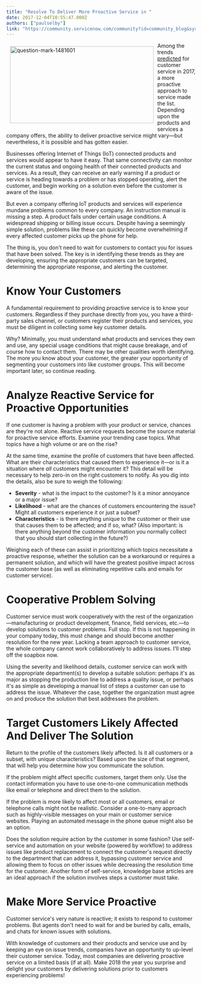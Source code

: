 ```yaml
---
title: "Resolve To Deliver More Proactive Service in "
date: 2017-12-04T10:55:47.000Z
authors: ["paulselby"]
link: "https://community.servicenow.com/community?id=community_blog&sys_id=dfaca625dbd0dbc01dcaf3231f9619e7"
---
```

<p><img alt="question-mark-1481601" class="alignnone wp-image-3021" height="204" src="https://insightsincustomerservice.files.wordpress.com/2017/12/question-mark-1481601.jpg" style="padding: 10px; float: left;" width="382"/>Among the trends <a title="ww.forbes.com/sites/forrester/2017/02/07/top-trends-for-customer-service-in-2017-operations-become-smarter-and-more-strategic/#c122c6e1b951" href="https://www.forbes.com/sites/forrester/2017/02/07/top-trends-for-customer-service-in-2017-operations-become-smarter-and-more-strategic/#c122c6e1b951" rel="noopener" target="_blank">predicted</a> for customer service in 2017, a more proactive approach to service made the list. Depending upon the products and services a company offers, the ability to deliver proactive service might vary—but nevertheless, it is possible and has gotten easier.</p><p></p><p>Businesses offering Internet of Things (IoT) connected products and services would appear to have it easy. That same connectivity can monitor the current status and ongoing health of their connected products and services. As a result, they can receive an early warning if a product or service is heading towards a problem or has stopped operating, alert the customer, and begin working on a solution even before the customer is aware of the issue.</p><p></p><p>But even a company offering IoT products and services will experience mundane problems common to every company. An instruction manual is missing a step. A product fails under certain usage conditions. A widespread shipping or billing issue occurs. Despite having a seemingly simple solution, problems like these can quickly become overwhelming if every affected customer picks up the phone for help.</p><p></p><p>The thing is, you don't need to wait for customers to contact you for issues that have been solved. The key is in identifying these trends as they are developing, ensuring the appropriate customers can be targeted, determining the appropriate response, and alerting the customer.</p><p></p><h1>Know Your Customers</h1><p>A fundamental requirement to providing proactive service is to know your customers. Regardless if they purchase directly from you, you have a third-party sales channel, or customers register their products and services, you must be diligent in collecting some key customer details.</p><p></p><p>Why? Minimally, you must understand what products and services they own and use, any special usage conditions that might cause breakage, and of course how to contact them. There may be other qualities worth identifying. The more you know about your customer, the greater your opportunity of segmenting your customers into like customer groups. This will become important later, so continue reading.</p><p></p><h1>Analyze Reactive Service for Proactive Opportunities</h1><p>If one customer is having a problem with your product or service, chances are they're not alone. Reactive service requests become the source material for proactive service efforts. Examine your trending case topics. What topics have a high volume or are on the rise?</p><p></p><p>At the same time, examine the profile of customers that have been affected. What are their characteristics that caused them to experience it—or is it a situation where <em>all</em> customers might encounter it? This detail will be necessary to help zero-in on the right customers to notify. As you dig into the details, also be sure to weigh the following:</p><p></p><ul><li><strong>Severity</strong> - what is the impact to the customer? Is it a minor annoyance or a major issue?</li><li><strong>Likelihood</strong> - what are the chances of customers encountering the issue? Might all customers experience it or just a subset?</li><li><strong>Characteristics</strong> - is there anything unique to the customer or their use that causes them to be affected; and if so, what? (Also important: is there anything beyond the customer information you normally collect that you should start collecting in the future?)</li></ul><p></p><p>Weighing each of these can assist in prioritizing which topics necessitate a proactive response, whether the solution can be a workaround or requires a permanent solution, and which will have the greatest positive impact across the customer base (as well as eliminating repetitive calls and emails for customer service).</p><p></p><h1>Cooperative Problem Solving</h1><p>Customer service must work cooperatively with the rest of the organization—manufacturing or product development, finance, field services, etc.—to develop solutions to customer problems. Full stop. If this is not happening in your company today, this must change and should become another resolution for the new year. Lacking a team approach to customer service, the whole company cannot work collaboratively to address issues. I'll step off the soapbox now.</p><p></p><p>Using the severity and likelihood details, customer service can work with the appropriate department(s) to develop a suitable solution: perhaps it's as major as stopping the production line to address a quality issue, or perhaps it's as simple as developing a manual list of steps a customer can use to address the issue. Whatever the case, together the organization must agree on and produce the solution that best addresses the problem.</p><p></p><h1>Target Customers Likely Affected And Deliver The Solution</h1><p>Return to the profile of the customers likely affected. Is it all customers or a subset, with unique characteristics? Based upon the size of that segment, that will help you determine how you communicate the solution.</p><p></p><p>If the problem might affect specific customers, target them only. Use the contact information you have to use one-to-one communication methods like email or telephone and direct them to the solution.</p><p></p><p>If the problem is more likely to affect most or all customers, email or telephone calls might not be realistic. Consider a one-to-many approach such as highly-visible messages on your main or customer service websites. Playing an automated message in the phone queue might also be an option.</p><p></p><p>Does the solution require action by the customer in some fashion? Use self-service and automation on your website (powered by workflow) to address issues like product replacement to connect the customer's request directly to the department that can address it, bypassing customer service and allowing them to focus on other issues while decreasing the resolution time for the customer. Another form of self-service, knowledge base articles are an ideal approach if the solution involves steps a customer must take.</p><p></p><h1>Make More Service Proactive</h1><p>Customer service's very nature is reactive; it exists to respond to customer problems. But agents don't need to wait for and be buried by calls, emails, and chats for known issues with solutions.</p><p></p><p>With knowledge of customers and their products and service use and by keeping an eye on issue trends, companies have an opportunity to up-level their customer service. Today, most companies are delivering proactive service on a limited basis (if at all). Make 2018 the year you surprise and delight your customers by delivering solutions prior to customers experiencing problems!</p>